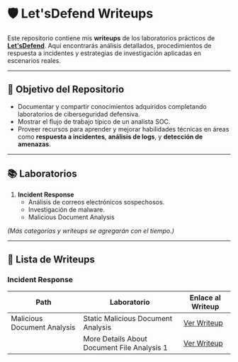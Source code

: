 # 🛡️ Let'sDefend Writeups

Este repositorio contiene mis **writeups** de los laboratorios prácticos de **[Let'sDefend](https://letsdefend.io/)**. Aquí encontrarás análisis detallados, procedimientos de respuesta a incidentes y estrategias de investigación aplicadas en escenarios reales.

---

## 🎯 **Objetivo del Repositorio**
- Documentar y compartir conocimientos adquiridos completando laboratorios de ciberseguridad defensiva.
- Mostrar el flujo de trabajo típico de un analista SOC.
- Proveer recursos para aprender y mejorar habilidades técnicas en áreas como **respuesta a incidentes**, **análisis de logs**, y **detección de amenazas**.

---

## 📚 **Laboratorios**

1. **Incident Response**
   - Análisis de correos electrónicos sospechosos.
   - Investigación de malware.
   - Malicious Document Analysis

*(Más categorías y writeups se agregarán con el tiempo.)*

---

## 📝 **Lista de Writeups**

### **Incident Response**

| Path                              | Laboratorio                                 |Enlace al Writeup                                                          |
|-----------------------------------|---------------------------------------------|---------------------------------------------------------------------------|
| Malicious Document Analysis       | Static Malicious Document Analysis          |[Ver Writeup](Incident-Response/Static-Malicious-Document-Analysis.md)     |
|                                   | More Details About Document File Analysis 1 |[Ver Writeup](Labs/Incident-Response/malware-investigation.md)             |

